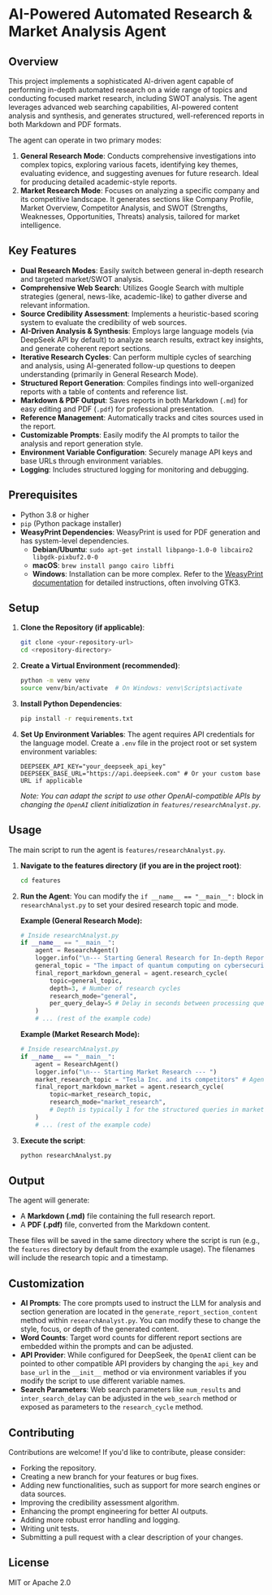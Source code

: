 # AI-Powered Automated Research & Market Analysis Agent

## Overview

This project implements a sophisticated AI-driven agent capable of performing in-depth automated research on a wide range of topics and conducting focused market research, including SWOT analysis. The agent leverages advanced web searching capabilities, AI-powered content analysis and synthesis, and generates structured, well-referenced reports in both Markdown and PDF formats.

The agent can operate in two primary modes:
1.  **General Research Mode**: Conducts comprehensive investigations into complex topics, exploring various facets, identifying key themes, evaluating evidence, and suggesting avenues for future research. Ideal for producing detailed academic-style reports.
2.  **Market Research Mode**: Focuses on analyzing a specific company and its competitive landscape. It generates sections like Company Profile, Market Overview, Competitor Analysis, and SWOT (Strengths, Weaknesses, Opportunities, Threats) analysis, tailored for market intelligence.

## Key Features

*   **Dual Research Modes**: Easily switch between general in-depth research and targeted market/SWOT analysis.
*   **Comprehensive Web Search**: Utilizes Google Search with multiple strategies (general, news-like, academic-like) to gather diverse and relevant information.
*   **Source Credibility Assessment**: Implements a heuristic-based scoring system to evaluate the credibility of web sources.
*   **AI-Driven Analysis & Synthesis**: Employs large language models (via DeepSeek API by default) to analyze search results, extract key insights, and generate coherent report sections.
*   **Iterative Research Cycles**: Can perform multiple cycles of searching and analysis, using AI-generated follow-up questions to deepen understanding (primarily in General Research Mode).
*   **Structured Report Generation**: Compiles findings into well-organized reports with a table of contents and reference list.
*   **Markdown & PDF Output**: Saves reports in both Markdown (`.md`) for easy editing and PDF (`.pdf`) for professional presentation.
*   **Reference Management**: Automatically tracks and cites sources used in the report.
*   **Customizable Prompts**: Easily modify the AI prompts to tailor the analysis and report generation style.
*   **Environment Variable Configuration**: Securely manage API keys and base URLs through environment variables.
*   **Logging**: Includes structured logging for monitoring and debugging.

## Prerequisites

*   Python 3.8 or higher
*   `pip` (Python package installer)
*   **WeasyPrint Dependencies**: WeasyPrint is used for PDF generation and has system-level dependencies.
    *   **Debian/Ubuntu**: `sudo apt-get install libpango-1.0-0 libcairo2 libgdk-pixbuf2.0-0`
    *   **macOS**: `brew install pango cairo libffi`
    *   **Windows**: Installation can be more complex. Refer to the [WeasyPrint documentation](https://doc.weasyprint.org/stable/install.html#windows) for detailed instructions, often involving GTK3.

## Setup

1.  **Clone the Repository (if applicable)**:
    ```bash
    git clone <your-repository-url>
    cd <repository-directory>
    ```

2.  **Create a Virtual Environment (recommended)**:
    ```bash
    python -m venv venv
    source venv/bin/activate  # On Windows: venv\Scripts\activate
    ```

3.  **Install Python Dependencies**:
    ```bash
    pip install -r requirements.txt
    ```

4.  **Set Up Environment Variables**:
    The agent requires API credentials for the language model. Create a `.env` file in the project root or set system environment variables:
    ```env
    DEEPSEEK_API_KEY="your_deepseek_api_key"
    DEEPSEEK_BASE_URL="https://api.deepseek.com" # Or your custom base URL if applicable
    ```
    *Note: You can adapt the script to use other OpenAI-compatible APIs by changing the `OpenAI` client initialization in `features/researchAnalyst.py`.*

## Usage

The main script to run the agent is `features/researchAnalyst.py`.

1.  **Navigate to the features directory (if you are in the project root)**:
    ```bash
    cd features
    ```

2.  **Run the Agent**:
    You can modify the `if __name__ == "__main__":` block in `researchAnalyst.py` to set your desired research topic and mode.

    **Example (General Research Mode):**
    ```python
    # Inside researchAnalyst.py
    if __name__ == "__main__":
        agent = ResearchAgent()
        logger.info("\n--- Starting General Research for In-depth Report --- ")
        general_topic = "The impact of quantum computing on cybersecurity"
        final_report_markdown_general = agent.research_cycle(
            topic=general_topic,
            depth=3, # Number of research cycles
            research_mode="general",
            per_query_delay=5 # Delay in seconds between processing queries in a cycle
        )
        # ... (rest of the example code)
    ```

    **Example (Market Research Mode):**
    ```python
    # Inside researchAnalyst.py
    if __name__ == "__main__":
        agent = ResearchAgent()
        logger.info("\n--- Starting Market Research --- ")
        market_research_topic = "Tesla Inc. and its competitors" # Agent expects "Company Name and its competitors" format
        final_report_markdown_market = agent.research_cycle(
            topic=market_research_topic,
            research_mode="market_research",
            # Depth is typically 1 for the structured queries in market research mode
        )
        # ... (rest of the example code)
    ```

3.  **Execute the script**:
    ```bash
    python researchAnalyst.py
    ```

## Output

The agent will generate:
*   A **Markdown (.md)** file containing the full research report.
*   A **PDF (.pdf)** file, converted from the Markdown content.

These files will be saved in the same directory where the script is run (e.g., the `features` directory by default from the example usage). The filenames will include the research topic and a timestamp.

## Customization

*   **AI Prompts**: The core prompts used to instruct the LLM for analysis and section generation are located in the `generate_report_section_content` method within `researchAnalyst.py`. You can modify these to change the style, focus, or depth of the generated content.
*   **Word Counts**: Target word counts for different report sections are embedded within the prompts and can be adjusted.
*   **API Provider**: While configured for DeepSeek, the `OpenAI` client can be pointed to other compatible API providers by changing the `api_key` and `base_url` in the `__init__` method or via environment variables if you modify the script to use different variable names.
*   **Search Parameters**: Web search parameters like `num_results` and `inter_search_delay` can be adjusted in the `web_search` method or exposed as parameters to the `research_cycle` method.

## Contributing

Contributions are welcome! If you'd like to contribute, please consider:
*   Forking the repository.
*   Creating a new branch for your features or bug fixes.
*   Adding new functionalities, such as support for more search engines or data sources.
*   Improving the credibility assessment algorithm.
*   Enhancing the prompt engineering for better AI outputs.
*   Adding more robust error handling and logging.
*   Writing unit tests.
*   Submitting a pull request with a clear description of your changes.

## License

MIT or Apache 2.0
